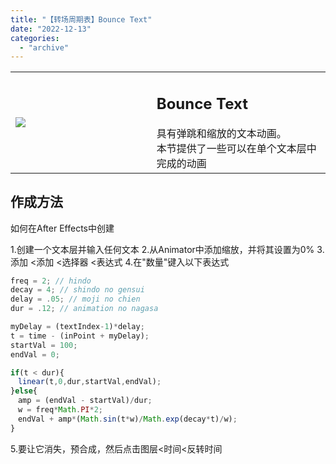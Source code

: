 ```yaml
---
title: "【转场周期表】Bounce Text"
date: "2022-12-13"
categories: 
  - "archive"
---
```


<table><tbody><tr><td style="width: 44.7932%;"><img src="https://mir.yuelili.com/2022/12/847bd9abe1ce96523212b8ad180c26a9.gif"></td><td style="width: 97.0525%;"><h2 class="title_title__ceXO0">Bounce Text</h2>具有弹跳和缩放的文本动画。<div></div>本节提供了一些可以在单个文本层中完成的动画</td></tr></tbody></table>

## 作成方法

如何在After Effects中创建

1.创建一个文本层并输入任何文本 2.从Animator中添加缩放，并将其设置为0% 3.添加 <添加 <选择器 <表达式 4.在"数量"键入以下表达式

```javascript
freq = 2; // hindo
decay = 4; // shindo no gensui
delay = .05; // moji no chien
dur = .12; // animation no nagasa

myDelay = (textIndex-1)*delay;
t = time - (inPoint + myDelay);
startVal = 100;
endVal = 0;

if(t < dur){
　linear(t,0,dur,startVal,endVal);
}else{
　amp = (endVal - startVal)/dur;
　w = freq*Math.PI*2;
　endVal + amp*(Math.sin(t*w)/Math.exp(decay*t)/w);
}
```

5.要让它消失，预合成，然后点击图层<时间<反转时间
